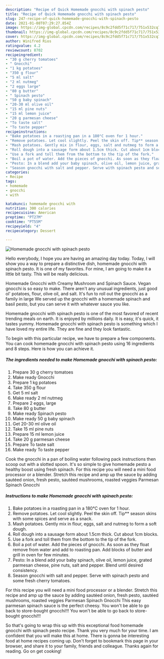 ```yaml
---
description: "Recipe of Quick Homemade gnocchi with spinach pesto"
title: "Recipe of Quick Homemade gnocchi with spinach pesto"
slug: 247-recipe-of-quick-homemade-gnocchi-with-spinach-pesto
date: 2021-01-08T07:29:27.854Z
image: https://img-global.cpcdn.com/recipes/8c9c2fdd5f71c717/751x532cq70/homemade-gnocchi-with-spinach-pesto-recipe-main-photo.jpg
thumbnail: https://img-global.cpcdn.com/recipes/8c9c2fdd5f71c717/751x532cq70/homemade-gnocchi-with-spinach-pesto-recipe-main-photo.jpg
cover: https://img-global.cpcdn.com/recipes/8c9c2fdd5f71c717/751x532cq70/homemade-gnocchi-with-spinach-pesto-recipe-main-photo.jpg
author: Winifred Rios
ratingvalue: 4.2
reviewcount: 8702
recipeingredient:
- "30 g cherry tomatoes"
- " Gnocchi"
- "1 kg potatoes"
- "350 g flour"
- "5 ml salt"
- "2 ml nutmeg"
- "2 eggs large"
- "80 g butter"
- " Spinach pesto"
- "50 g baby spinach"
- "20-30 ml olive oil"
- "15 ml pine nuts"
- "15 ml lemon juice"
- "20 g parmesan cheese"
- "To taste salt"
- "To taste pepper"
recipeinstructions:
- "Bake potatoes in a roasting pan in a 180°C oven for 1 hour."
- "Remove potatoes. Let cool slightly. Peel the skin off. Tip** season skins with some spices and serve as a snack."
- "Mash potatoes. Gently mix in flour, eggs, salt and nutmeg to form a soft dough."
- "Roll dough into a sausage form about 1.5cm thick. Cut about 1cm blocks."
- "Use a fork and toll them from the bottom to the tip of the fork."
- "Boil a pot of water. Add the pieces of gnocchi. As soon as they float remove from water and add to roasting pan. Add blocks of butter and grill in oven for few minutes."
- "Pesto: In a blend add your baby spinach, olive oil, lemon juice, grated parmesan cheese, pine nuts, salt and pepper. Blend until desired consistency."
- "Season gnocchi with salt and pepper. Serve with spinach pesto and some fresh cherry tomatoes."
categories:
- Recipe
tags:
- homemade
- gnocchi
- with

katakunci: homemade gnocchi with 
nutrition: 300 calories
recipecuisine: American
preptime: "PT27M"
cooktime: "PT55M"
recipeyield: "4"
recipecategory: Dessert

---
```



![Homemade gnocchi with spinach pesto](https://img-global.cpcdn.com/recipes/8c9c2fdd5f71c717/751x532cq70/homemade-gnocchi-with-spinach-pesto-recipe-main-photo.jpg)

Hello everybody, I hope you are having an amazing day today. Today, I will show you a way to prepare a distinctive dish, homemade gnocchi with spinach pesto. It is one of my favorites. For mine, I am going to make it a little bit tasty. This will be really delicious.

Homemade Gnocchi with Creamy Mushroom and Spinach Sauce. Vegan gnocchi is so easy to make. There aren&#39;t any unusual ingredients, just good ol&#39; potatoes, flour, olive oil, and salt. It&#39;s fun to roll out the gnocchi as a family in large We served up the gnocchi with a homemade spinach and basil pesto, but you can serve it with whatever sauce you like.

Homemade gnocchi with spinach pesto is one of the most favored of recent trending meals on earth. It is enjoyed by millions daily. It is easy, it's quick, it tastes yummy. Homemade gnocchi with spinach pesto is something which I have loved my entire life. They are fine and they look fantastic.


To begin with this particular recipe, we have to prepare a few components. You can cook homemade gnocchi with spinach pesto using 16 ingredients and 8 steps. Here is how you can achieve it.

<!--inarticleads1-->

##### The ingredients needed to make Homemade gnocchi with spinach pesto:

1. Prepare 30 g cherry tomatoes
1. Make ready  Gnocchi
1. Prepare 1 kg potatoes
1. Take 350 g flour
1. Get 5 ml salt
1. Make ready 2 ml nutmeg
1. Prepare 2 eggs, large
1. Take 80 g butter
1. Make ready  Spinach pesto
1. Make ready 50 g baby spinach
1. Get 20-30 ml olive oil
1. Take 15 ml pine nuts
1. Prepare 15 ml lemon juice
1. Take 20 g parmesan cheese
1. Prepare To taste salt
1. Make ready To taste pepper


Cook the gnocchi in a pan of boiling water following pack instructions then scoop out with a slotted spoon. It&#39;s so simple to give homemade pesto a healthy boost using fresh spinach. For this recipe you will need a mini food processor or a blender. Stretch this recipe and amp up the sauce by adding sautéed onion, fresh pesto, sautéed mushrooms, roasted veggies Parmesan Spinach Gnocchi 

<!--inarticleads2-->

##### Instructions to make Homemade gnocchi with spinach pesto:

1. Bake potatoes in a roasting pan in a 180°C oven for 1 hour.
1. Remove potatoes. Let cool slightly. Peel the skin off. Tip** season skins with some spices and serve as a snack.
1. Mash potatoes. Gently mix in flour, eggs, salt and nutmeg to form a soft dough.
1. Roll dough into a sausage form about 1.5cm thick. Cut about 1cm blocks.
1. Use a fork and toll them from the bottom to the tip of the fork.
1. Boil a pot of water. Add the pieces of gnocchi. As soon as they float remove from water and add to roasting pan. Add blocks of butter and grill in oven for few minutes.
1. Pesto: In a blend add your baby spinach, olive oil, lemon juice, grated parmesan cheese, pine nuts, salt and pepper. Blend until desired consistency.
1. Season gnocchi with salt and pepper. Serve with spinach pesto and some fresh cherry tomatoes.


For this recipe you will need a mini food processor or a blender. Stretch this recipe and amp up the sauce by adding sautéed onion, fresh pesto, sautéed mushrooms, roasted veggies Parmesan Spinach Gnocchi This easy parmesan spinach sauce is the perfect cheesy. You won&#39;t be able to go back to store-bought gnocchi!!! You won&#39;t be able to go back to store-bought gnocchi!!! 

So that's going to wrap this up with this exceptional food homemade gnocchi with spinach pesto recipe. Thank you very much for your time. I am confident that you will make this at home. There is gonna be interesting food at home recipes coming up. Don't forget to bookmark this page in your browser, and share it to your family, friends and colleague. Thanks again for reading. Go on get cooking!
